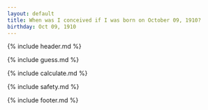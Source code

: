 ```yaml
---
layout: default
title: When was I conceived if I was born on October 09, 1910?
birthday: Oct 09, 1910
---
```


{% include header.md %}

{% include guess.md %}

{% include calculate.md %}

{% include safety.md %}

{% include footer.md %}



